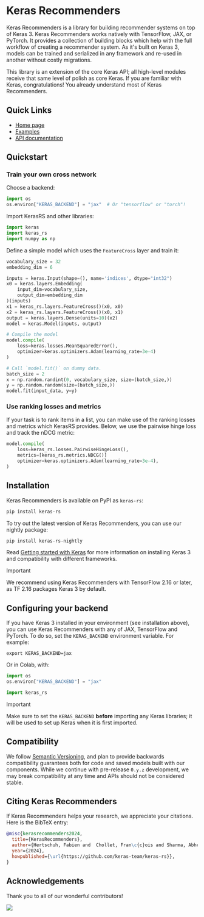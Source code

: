 # Keras Recommenders

Keras Recommenders is a library for building recommender systems on top of
Keras 3. Keras Recommenders works natively with TensorFlow, JAX, or PyTorch. It
provides a collection of building blocks which help with the full workflow of
creating a recommender system. As it's built on Keras 3, models can be trained
and serialized in any framework and re-used in another without costly
migrations.

This library is an extension of the core Keras API; all high-level modules
receive that same level of polish as core Keras. If you are familiar with Keras,
congratulations! You already understand most of Keras Recommenders.

## Quick Links

- [Home page](https://keras.io/keras_rs)
- [Examples](https://keras.io/keras_rs/examples)
- [API documentation](https://keras.io/keras_rs/api)

## Quickstart

### Train your own cross network

Choose a backend:

```python
import os
os.environ["KERAS_BACKEND"] = "jax"  # Or "tensorflow" or "torch"!
```

Import KerasRS and other libraries:

```python
import keras
import keras_rs
import numpy as np
```

Define a simple model which uses the `FeatureCross` layer and train it:

```python
vocabulary_size = 32
embedding_dim = 6

inputs = keras.Input(shape=(), name='indices', dtype="int32")
x0 = keras.layers.Embedding(
    input_dim=vocabulary_size,
    output_dim=embedding_dim
)(inputs)
x1 = keras_rs.layers.FeatureCross()(x0, x0)
x2 = keras_rs.layers.FeatureCross()(x0, x1)
output = keras.layers.Dense(units=10)(x2)
model = keras.Model(inputs, output)

# Compile the model
model.compile(
    loss=keras.losses.MeanSquaredError(),
    optimizer=keras.optimizers.Adam(learning_rate=3e-4)
)

# Call `model.fit()` on dummy data.
batch_size = 2
x = np.random.randint(0, vocabulary_size, size=(batch_size,))
y = np.random.random(size=(batch_size,))
model.fit(input_data, y=y)
```

### Use ranking losses and metrics

If your task is to rank items in a list, you can make use of the ranking losses
and metrics which KerasRS provides. Below, we use the pairwise hinge loss and
track the nDCG metric:

```python
model.compile(
    loss=keras_rs.losses.PairwiseHingeLoss(),
    metrics=[keras_rs.metrics.NDCG()]
    optimizer=keras.optimizers.Adam(learning_rate=3e-4),
)
```

## Installation

Keras Recommenders is available on PyPI as `keras-rs`:

```bash
pip install keras-rs
```

To try out the latest version of Keras Recommenders, you can use our nightly
package:

```bash
pip install keras-rs-nightly
```

Read [Getting started with Keras](https://keras.io/getting_started/) for more
information on installing Keras 3 and compatibility with different frameworks.

> [!IMPORTANT]
> We recommend using Keras Recommenders with TensorFlow 2.16 or later, as
> TF 2.16 packages Keras 3 by default.

## Configuring your backend

If you have Keras 3 installed in your environment (see installation above), you
can use Keras Recommenders with any of JAX, TensorFlow and PyTorch. To do so,
set the `KERAS_BACKEND` environment variable. For example:

```shell
export KERAS_BACKEND=jax
```

Or in Colab, with:

```python
import os
os.environ["KERAS_BACKEND"] = "jax"

import keras_rs
```

> [!IMPORTANT]
> Make sure to set the `KERAS_BACKEND` **before** importing any Keras libraries;
> it will be used to set up Keras when it is first imported.

## Compatibility

We follow [Semantic Versioning](https://semver.org/), and plan to provide
backwards compatibility guarantees both for code and saved models built with our
components. While we continue with pre-release `0.y.z` development, we may break
compatibility at any time and APIs should not be considered stable.

## Citing Keras Recommenders

If Keras Recommenders helps your research, we appreciate your citations.
Here is the BibTeX entry:

```bibtex
@misc{kerasrecommenders2024,
  title={KerasRecommenders},
  author={Hertschuh, Fabien and  Chollet, Fran\c{c}ois and Sharma, Abheesht and others},
  year={2024},
  howpublished={\url{https://github.com/keras-team/keras-rs}},
}
```

## Acknowledgements

Thank you to all of our wonderful contributors!

<a href="https://github.com/keras-team/keras-rs/graphs/contributors">
  <img src="https://contrib.rocks/image?repo=keras-team/keras-rs" />
</a>
